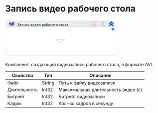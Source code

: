 # Запись видео рабочего стола

![](../../../resources/activities/basic/desktop/image-209.png)

Компонент, создающий видеозапись рабочего стола, в формате AVI.

| Свойство     | Тип    | Описание                            |
| ------------ | ------ | ----------------------------------- |
| Файл         | String | Путь к файлу видеозаписи            |
| Длительность | Int32  | Максимальная длительность видео (с) |
| Битрейт      | Int32  | Битрейт видеозаписи                 |
| Кадры        | Int32  | Кол-во кадров в секунду             |

